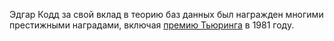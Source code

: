Эдгар Кодд за свой вклад в теорию баз данных был награжден многими престижными наградами, включая [премию Тьюринга](https://ru.wikipedia.org/wiki/%D0%9F%D1%80%D0%B5%D0%BC%D0%B8%D1%8F_%D0%A2%D1%8C%D1%8E%D1%80%D0%B8%D0%BD%D0%B3%D0%B0) в 1981 году.